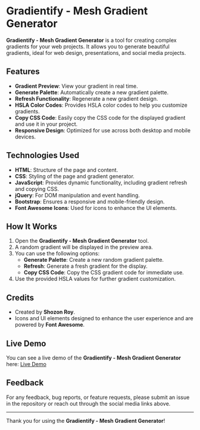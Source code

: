 # Gradientify - Mesh Gradient Generator

**Gradientify - Mesh Gradient Generator** is a tool for creating complex gradients for your web projects. It allows you to generate beautiful gradients, ideal for web design, presentations, and social media projects.

## Features

- **Gradient Preview**: View your gradient in real time.
- **Generate Palette**: Automatically create a new gradient palette.
- **Refresh Functionality**: Regenerate a new gradient design.
- **HSLA Color Codes**: Provides HSLA color codes to help you customize gradients.
- **Copy CSS Code**: Easily copy the CSS code for the displayed gradient and use it in your project.
- **Responsive Design**: Optimized for use across both desktop and mobile devices.

## Technologies Used

- **HTML**: Structure of the page and content.
- **CSS**: Styling of the page and gradient generator.
- **JavaScript**: Provides dynamic functionality, including gradient refresh and copying CSS.
- **jQuery**: For DOM manipulation and event handling.
- **Bootstrap**: Ensures a responsive and mobile-friendly design.
- **Font Awesome Icons**: Used for icons to enhance the UI elements.

## How It Works

1. Open the **Gradientify - Mesh Gradient Generator** tool.
2. A random gradient will be displayed in the preview area.
3. You can use the following options:
   - **Generate Palette**: Create a new random gradient palette.
   - **Refresh**: Generate a fresh gradient for the display.
   - **Copy CSS Code**: Copy the CSS gradient code for immediate use.
4. Use the provided HSLA values for further gradient customization.

## Credits

- Created by **Shozon Roy**.
- Icons and UI elements designed to enhance the user experience and are powered by **Font Awesome**.

## Live Demo
You can see a live demo of the **Gradientify - Mesh Gradient Generator** here:
[Live Demo](https://shozon-roy.github.io/Mesh-Gradient-Generator/)

## Feedback

For any feedback, bug reports, or feature requests, please submit an issue in the repository or reach out through the social media links above.

---

Thank you for using the **Gradientify - Mesh Gradient Generator**!
